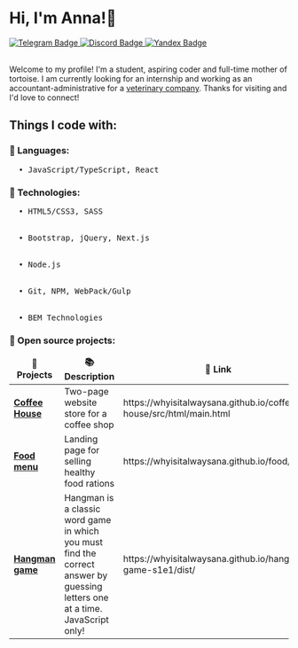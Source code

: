 <h1>Hi, I'm Anna!👋</h1>

<div id="badges">
  <a href="https://t.me/annsfnva">
      <img src="https://img.shields.io/badge/@annsfnva-0088cc?logo=telegram&logoColor=white" alt="Telegram Badge"/>
  </a>
  <a href="Discordapp.com/users/657600391147552799">
      <img src="https://img.shields.io/badge/@whyisitalwaysana-7289da?logo=discord&logoColor=white" alt="Discord Badge"/>
  </a>
  <a href="https://mail.yandex.ru">
      <img src="https://img.shields.io/badge/@annasafonova.info@yandex.ru-FFCC00?logo=pinboard&logoColor=red" alt="Yandex Badge"/>
  </a>
</div>
</br>

Welcome to my profile! I'm a student, aspiring coder and full-time mother of tortoise. I am currently looking for an internship and working as an accountant-administrative for a [veterinary company](https://bigpaw.ru/). Thanks for visiting and I'd love to connect!

<h2>Things I code with:</h2>
<h3>🌵 Languages:</h3>
<pre>
  • JavaScript/TypeScript, React
</pre>

<h3>🌿 Technologies:</h3>
<pre>
  • HTML5/CSS3, SASS
  <br>
  • Bootstrap, jQuery, Next.js
  <br>
  • Node.js
  <br>
  • Git, NPM, WebPack/Gulp
  <br>
  • BEM Technologies
</pre>

<h3>🦚 Open source projects:</h3>
<table>
  <thead align="center">
    <tr border: none;>
      <td><b>🎁 Projects</b></td>
      <td><b>📚 Description</b></td>
      <td><b>🔗 Link</b></td>
      <td><b>⁉️ Stage</b></td>
    </tr>
  </thead>
  <tbody>
    <tr>
      <td><a href="https://github.com/whyisitalwaysAna/coffee-house"><b>Coffee House</b></a></td>
      <td>Two-page website store for a coffee shop</td>
      <td>https://whyisitalwaysana.github.io/coffee-house/src/html/main.html</td>
      <td>Completed</td>
    </tr>
    <tr>
      <td><a href="https://github.com/whyisitalwaysAna/food"><b>Food menu</b></a></td>
      <td>Landing page for selling healthy food rations</td>
      <td>https://whyisitalwaysana.github.io/food/</td>
      <td>In progress</td>
    </tr>
    <tr>
    <td><a href="https://github.com/whyisitalwaysAna/hangman-game-s1e1"><b>Hangman game</b></a></td>
    <td>Hangman is a classic word game in which you must find the correct answer by guessing letters one at a time. JavaScript only!</td>
    <td>https://whyisitalwaysana.github.io/hangman-game-s1e1/dist/</td>
    <td>In progress</td>
    </tr>
  </tbody>
</table>
